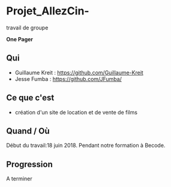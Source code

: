 # Projet_AllezCin-
travail de groupe

**One Pager**

## Qui
 - Guillaume Kreit : https://github.com/Guillaume-Kreit
 - Jesse Fumba : https://github.com/JFumba/
 
## Ce que c'est
- création d'un site de location et de vente de films

## Quand / Où
Début du travail:18 juin 2018. Pendant notre formation à Becode. 

## Progression
A terminer

